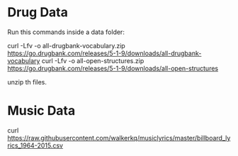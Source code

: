 # Drug Data

Run this commands inside a data folder:

curl -Lfv -o all-drugbank-vocabulary.zip https://go.drugbank.com/releases/5-1-9/downloads/all-drugbank-vocabulary
curl -Lfv -o all-open-structures.zip https://go.drugbank.com/releases/5-1-9/downloads/all-open-structures

unzip th files.

# Music Data

curl https://raw.githubusercontent.com/walkerkq/musiclyrics/master/billboard_lyrics_1964-2015.csv

